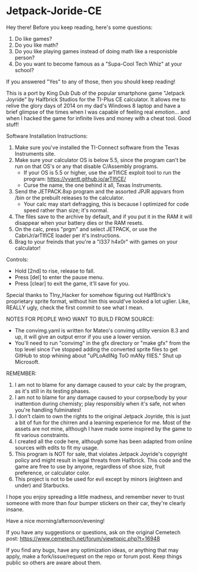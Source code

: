# Jetpack-Joride-CE
Hey there! Before you keep reading, here's some questions:
1. Do like games?
2. Do you like math?
3. Do you like playing games instead of doing math like a responisble person?
4. Do you want to become famous as a "Supa-Cool Tech Whiz" at your school?

If you answered "Yes" to any of those, then you should keep reading!

This is a port by King Dub Dub of the popular smartphone game "Jetpack Joyride" by Halfbrick Studios for the TI-Plus CE calculator. It
allows me to relive the glory days of 2014 on my dad's Windows 8 laptop and have a brief glimpse of the times when I was capable of
feeling real emotion... and when I hacked the game for infinite lives and money with a cheat tool. Good stuff!

Software Installation Instructions:

1. Make sure you've installed the TI-Connect software from the Texas Instruments site.
2. Make sure your calculator OS is below 5.5, since the program can't be run on that OS's or any that disable C/Assembly programs.
    - If your OS is 5.5 or higher, use the arTIfiCE exploit tool to run the program: https://yvantt.github.io/arTIfiCE/
    - Curse the name, the one behind it all, Texas Instruments.
3. Send the JETPACK.8xp program and the assorted JPJR appvars from /bin or the prebuilt releases to the calculator.
    - Your calc may start defragging, this is because I optimized for code speed rather than size; it's normal.
4. The files save to the archive by default, and if you put it in the RAM it will disappear when your battery dies or the RAM resets.
5. On the calc, press "prgm" and select JETPACK, or use the CabriJr/arTIfiCE loader per it's instructions.
6. Brag to your freinds that you're a "l337 h4x0r" with games on your calculator!

Controls:
- Hold [2nd] to rise, release to fall.
- Press [del] to enter the pause menu.
- Press [clear] to exit the game, it'll save for you.

Special thanks to TIny_Hacker for somehow figuring out HalfBrick's proprietary sprite format, without him this would've looked a lot
uglier. Like, REALLY ugly, check the first commit to see what I mean.

NOTES FOR PEOPLE WHO WANT TO BUILD FROM SOURCE:
- The convimg.yaml is written for Mateo's convimg utility version 8.3 and up, it will give an output error if you use a lower version.
- You'll need to run "convimg" in the gfx directory or "make gfx" from the top level since I've stopped adding the converted sprite
files to get GitHub to stop whining about "uPLoAdINg ToO mANy fIlES." Shut up Microsoft.

REMEMBER:
1. I am not to blame for any damage caused to your calc by the program, as it's still in its testing phases.
2. I am not to blame for any damage caused to your corpse/body by your inattention during chemisty; play responsibly when it's safe, not
when you're handling fulminates!
3. I don't claim to own the rights to the original Jetpack Joyride, this is just a bit of fun for the chirren and a learning experience
for me. Most of the assets are not mine, although I have made some inspired by the game to fit various constraints.
4. I created all the code here, although some has been adapted from online sources with edits to fit my usage.
5. This program is NOT for sale, that violates Jetpack Joyride's copyright policy and might result in legal threats from Halfbrick. This
code and the game are free to use by anyone, regardless of shoe size, fruit preference, or calculator color.
6. This project is not to be used for evil except by minors (eighteen and under) and Starbucks.

I hope you enjoy spreading a little madness, and remember never to trust someone with more than four bumper stickers on their car, they're
clearly insane.

Have a nice morning/afternoon/evening!

If you have any suggestions or questions, ask on the original Cemetech post:
https://www.cemetech.net/forum/viewtopic.php?t=16948

If you find any bugs, have any optimization ideas, or anything that may apply, make a fork/issue/request on the repo or forum post. Keep
things public so others are aware about them.

